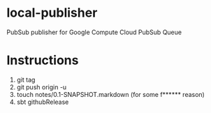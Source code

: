 # local-publisher
PubSub publisher for Google Compute Cloud PubSub Queue

# Instructions
1. git tag <version>
2. git push origin -u <version> 
3. touch notes/0.1-SNAPSHOT.markdown (for some f****** reason)
4. sbt githubRelease